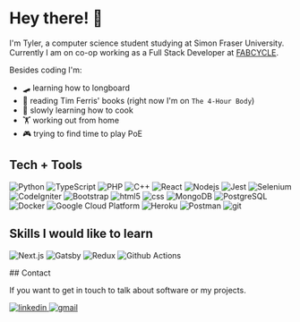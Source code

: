 # Hey there! 👋

I'm Tyler, a computer science student studying at Simon Fraser University. Currently I am on co-op working as a Full Stack Developer at [FABCYCLE](https://www.fabcycle.shop/).

Besides coding I'm:

- 🛹 learning how to longboard
- 📕 reading Tim Ferris' books (right now I'm on `The 4-Hour Body`)
- 🍳 slowly learning how to cook
- 🏋️ working out from home
- 🎮 trying to find time to play PoE

## Tech + Tools

<p>
  <img alt="Python" src="https://img.shields.io/badge/Python-informational?style=flat-square&logo=python&logoColor=white&color=3776AB" />
  <img alt="TypeScript" src="https://img.shields.io/badge/-TypeScript-007ACC?style=flat-square&logo=typescript&logoColor=white" />
  <img alt="PHP" src="https://img.shields.io/badge/PHP-informational?style=flat-square&logo=php&logoColor=white&color=777BB4" />
  <img alt="C++" src="https://img.shields.io/badge/C++-informational?style=flat-square&logo=c%2b%2b&logoColor=white&color=00599C" />
  <img alt="React" src="https://img.shields.io/badge/-React-45b8d8?style=flat-square&logo=react&logoColor=white" />
  <img alt="Nodejs" src="https://img.shields.io/badge/-Nodejs-43853d?style=flat-square&logo=Node.js&logoColor=white" />
  <img alt="Jest" src="https://img.shields.io/badge/Jest-informational?style=flat-square&logo=jest&logoColor=white&color=C21325" />
  <img alt="Selenium" src="https://img.shields.io/badge/Selenium-informational?style=flat-square&logo=selenium&logoColor=white&color=43B02A" />
  <img alt="CodeIgniter" src="https://img.shields.io/badge/CodeIgniter-informational?style=flat-square&logo=codeigniter&logoColor=white&color=EF4223" />
  <img alt="Bootstrap" src="https://img.shields.io/badge/Bootstrap-informational?style=flat-square&logo=bootstrap&logoColor=white&color=7952B3" />
  <img alt="html5" src="https://img.shields.io/badge/-HTML5-E34F26?style=flat-square&logo=html5&logoColor=white" />
  <img alt="css" src="https://img.shields.io/badge/CSS-informational?style=flat-square&logo=css3&logoColor=white&color=1572B6" />
  <img alt="MongoDB" src="https://img.shields.io/badge/-MongoDB-13aa52?style=flat-square&logo=mongodb&logoColor=white" />
  <img alt="PostgreSQL" src="https://img.shields.io/badge/PostgresSQL-informational?style=flat-square&logo=postgresql&logoColor=white&color=336791" />
  <img alt="Docker" src="https://img.shields.io/badge/-Docker-46a2f1?style=flat-square&logo=docker&logoColor=white" />
  <img alt="Google Cloud Platform" src="https://img.shields.io/badge/-Google_Cloud_Platform-1a73e8?style=flat-square&logo=google-cloud&logoColor=white" />
  <img alt="Heroku" src="https://img.shields.io/badge/-Heroku-430098?style=flat-square&logo=heroku&logoColor=white" />
  <img alt="Postman" src="https://img.shields.io/badge/Postman-informational?style=flat-square&logo=postman&logoColor=white&color=FF6C37" />
  <img alt="git" src="https://img.shields.io/badge/-Git-F05032?style=flat-square&logo=git&logoColor=white" />
</p>

## Skills I would like to learn

<p>
  <img alt="Next.js" src="https://img.shields.io/badge/Next.js-informational?style=flat-square&logo=next.js&logoColor=white&color=black" />
  <img alt="Gatsby" src="https://img.shields.io/badge/Gatsby-informational?style=flat-square&logo=gatsby&logoColor=white&color=663399" />
  <img alt="Redux" src="https://img.shields.io/badge/Redux-informational?style=flat-square&logo=redux&logoColor=white&color=764ABC" />
  <img alt="Github Actions" src="https://img.shields.io/badge/Github_Actions-informational?style=flat-square&logo=github-actions&logoColor=white&color=2088FF" />
</p>
## Contact

If you want to get in touch to talk about software or my projects.

<a href="https://www.linkedin.com/in/bvtrinh/"><img alt="linkedin" src="https://img.shields.io/badge/LinkedIn-%2312100E.svg?&style=for-the-badge&logo=linkedin&logoColor=white&color=0077B5" /> </a>
<a href="mailto:tylervtrinh@gmail.com"><img alt="gmail" src="https://img.shields.io/badge/Gmail-%2312100E.svg?&style=for-the-badge&logo=gmail&logoColor=white&color=EA4335" /> </a>

<!--
This readme is inspired by:
https://github.com/thmsgbrt
-->
